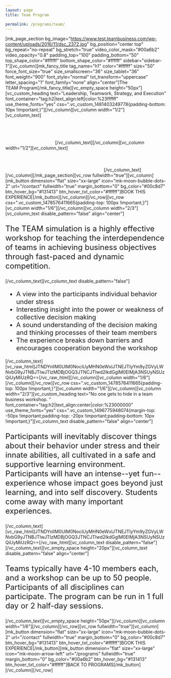 ```yaml
---
layout: page
title: Team Program

permalink: /programs/team/
---
```

[mk_page_section bg_image="https://www.test.teambusiness.com/wp-content/uploads/2016/11/dsc_2372.jpg" bg_position="center top" bg_repeat="no-repeat" bg_stretch="true" video_color_mask="#00a6b2" video_opacity="0.8" padding_top="100" padding_bottom="50" top_shape_color="#ffffff" bottom_shape_color="#ffffff" sidebar="sidebar-1"][vc_column][mk_fancy_title tag_name="h1" color="#ffffff" size="50" force_font_size="true" size_smallscreen="36" size_tablet="36" font_weight="900" font_style="normal" txt_transform="uppercase" letter_spacing="1" font_family="none" align="center"]The TEAM Program[/mk_fancy_title][vc_empty_space height="50px"][vc_custom_heading text="Leadership, Teamwork, Strategy, and Execution" font_container="tag:h2|text_align:left|color:%23ffffff" use_theme_fonts="yes" css=".vc_custom_1481403249778{padding-bottom: 10px !important;}"][/vc_column][vc_column width="1/2"][vc_column_text]<span style="color: #ffffff;">The TEAM workshop teaches teamwork skills and creates bonds in a group that last beyond the workshop. In this simulation, business competition among the teams is structured to be particularly intense and dynamic. As the workshop progresses, new business challenges put competitors under extreme time pressure, allowing teams to observe behaviors under stress.</span>[/vc_column_text][/vc_column][vc_column width="1/2"][vc_column_text]<span style="color: #ffffff;">Participants learn not only about the importance of teamwork and communication, but also their own strengths and limitations in intense situations. The emotional power of these interactions has a powerful and lasting effect and is for many, a road to increased self awareness and self confidence.</span>[/vc_column_text][/vc_column][/mk_page_section][vc_row fullwidth="true"][vc_column][mk_button dimension="flat" size="xx-large" icon="mk-moon-bubble-dots-2" url="/contact" fullwidth="true" margin_bottom="0" bg_color="#00c8d7" btn_hover_bg="#131413" btn_hover_txt_color="#ffffff"]BOOK THIS EXPERIENCE[/mk_button][/vc_column][/vc_row][vc_row css=".vc_custom_1478576411665{padding-top: 100px !important;}"][vc_column width="1/6"][/vc_column][vc_column width="2/3"][vc_column_text disable_pattern="false" align="center"]
<p style="font-size: 24px; text-align: left;">The TEAM simulation is a highly effective workshop for teaching the interdependence of teams in achieving business objectives through fast-paced and dynamic competition.</p>
[/vc_column_text][vc_column_text disable_pattern="false"]
<ul style="font-size: 20px;">
 	<li class="li1">A view into the participants individual behavior under stress</li>
 	<li class="li1">Interesting insight into the power or weakness of collective decision making</li>
 	<li class="li1">A sound understanding of the decision making and thinking processes of their team members</li>
 	<li class="li1">The experience breaks down barriers and encourages cooperation beyond the workshop</li>
</ul>
[/vc_column_text][vc_raw_html]JTNDYnIlM0UlM0NociUyMHN0eWxlJTNEJTIyYm9yZGVyLWNvbG9yJTNBJTIwJTIzMDBjOGQ3JTNCJTIwd2lkdGglM0ElMjA3NSUyNSUzQiUyMiUzRQ==[/vc_raw_html][/vc_column][vc_column width="1/6"][/vc_column][/vc_row][vc_row css=".vc_custom_1478576411665{padding-top: 100px !important;}"][vc_column width="1/6"][/vc_column][vc_column width="2/3"][vc_custom_heading text="No one gets to hide in a team business workshop. " font_container="tag:h2|text_align:center|color:%23000000" use_theme_fonts="yes" css=".vc_custom_1496775948074{margin-top: -50px !important;padding-top: -20px !important;padding-bottom: 10px !important;}"][vc_column_text disable_pattern="false" align="center"]
<p style="font-size: 24px; text-align: left;">Participants will inevitably discover things about their behavior under stress and their innate abilities, all cultivated in a safe and supportive learning environment. Participants will have an intense--yet fun--experience whose impact goes beyond just learning, and into self discovery. Students come away with many important experiences.</p>
[/vc_column_text][vc_raw_html]JTNDYnIlM0UlM0NociUyMHN0eWxlJTNEJTIyYm9yZGVyLWNvbG9yJTNBJTIwJTIzMDBjOGQ3JTNCJTIwd2lkdGglM0ElMjA3NSUyNSUzQiUyMiUzRQ==[/vc_raw_html][vc_column_text disable_pattern="false"][/vc_column_text][vc_empty_space height="20px"][vc_column_text disable_pattern="false" align="center"]
<p style="font-size: 24px; text-align: left;">Teams typically have 4-10 members each, and a workshop can be up to 50 people. Participants of all disciplines can participate. The program can be run in 1 full day or 2 half-day sessions.</p>
[/vc_column_text][vc_empty_space height="50px"][/vc_column][vc_column width="1/6"][/vc_column][/vc_row][vc_row fullwidth="true"][vc_column][mk_button dimension="flat" size="xx-large" icon="mk-moon-bubble-dots-2" url="/contact" fullwidth="true" margin_bottom="0" bg_color="#00c8d7" btn_hover_bg="#131413" btn_hover_txt_color="#ffffff"]BOOK THIS EXPERIENCE[/mk_button][mk_button dimension="flat" size="xx-large" icon="mk-moon-arrow-left" url="/programs" fullwidth="true" margin_bottom="0" bg_color="#00a6b2" btn_hover_bg="#131413" btn_hover_txt_color="#ffffff"]BACK TO PROGRAMS[/mk_button][/vc_column][/vc_row]
